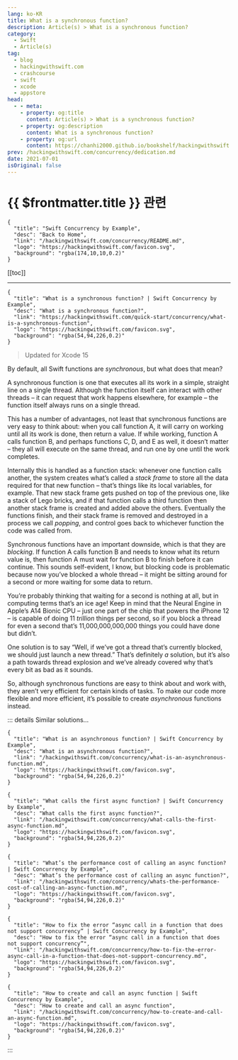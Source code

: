 ```yaml
---
lang: ko-KR
title: What is a synchronous function?
description: Article(s) > What is a synchronous function?
category:
  - Swift
  - Article(s)
tag: 
  - blog
  - hackingwithswift.com
  - crashcourse
  - swift
  - xcode
  - appstore
head:
  - - meta:
    - property: og:title
      content: Article(s) > What is a synchronous function?
    - property: og:description
      content: What is a synchronous function?
    - property: og:url
      content: https://chanhi2000.github.io/bookshelf/hackingwithswift.com/concurrency/what-is-a-synchronous-function.html
prev: /hackingwithswift.com/concurrency/dedication.md
date: 2021-07-01
isOriginal: false
---
```


# {{ $frontmatter.title }} 관련

```component VPCard
{
  "title": "Swift Concurrency by Example",
  "desc": "Back to Home",
  "link": "/hackingwithswift.com/concurrency/README.md",
  "logo": "https://hackingwithswift.com/favicon.svg",
  "background": "rgba(174,10,10,0.2)"
}
```

[[toc]]

---

```component VPCard
{
  "title": "What is a synchronous function? | Swift Concurrency by Example",
  "desc": "What is a synchronous function?",
  "link": "https://hackingwithswift.com/quick-start/concurrency/what-is-a-synchronous-function", 
  "logo": "https://hackingwithswift.com/favicon.svg",
  "background": "rgba(54,94,226,0.2)"
}
```

> Updated for Xcode 15

By default, all Swift functions are *synchronous*, but what does that mean?

A synchronous function is one that executes all its work in a simple, straight line on a single thread. Although the function itself can interact with other threads – it can request that work happens elsewhere, for example – the function itself always runs on a single thread.

This has a number of advantages, not least that synchronous functions are very easy to think about: when you call function A, it will carry on working until all its work is done, then return a value. If while working, function A calls function B, and perhaps functions C, D, and E as well, it doesn’t matter – they all will execute on the same thread, and run one by one until the work completes.

Internally this is handled as a function stack: whenever one function calls another, the system creates what’s called a *stack frame* to store all the data required for that new function – that’s things like its local variables, for example. That new stack frame gets pushed on top of the previous one, like a stack of Lego bricks, and if that function calls a third function then another stack frame is created and added above the others. Eventually the functions finish, and their stack frame is removed and destroyed in a process we call *popping*, and control goes back to whichever function the code was called from.

Synchronous functions have an important downside, which is that they are *blocking*. If function A calls function B and needs to know what its return value is, then function A must wait for function B to finish before it can continue. This sounds self-evident, I know, but blocking code is problematic because now you’ve blocked a whole thread – it might be sitting around for a second or more waiting for some data to return.

You’re probably thinking that waiting for a second is nothing at all, but in computing terms that’s an ice age! Keep in mind that the Neural Engine in Apple’s A14 Bionic CPU – just one part of the chip that powers the iPhone 12 – is capable of doing 11 *trillion* things per second, so if you block a thread for even a second that’s 11,000,000,000,000 things you could have done but didn’t.

One solution is to say “Well, if we’ve got a thread that’s currently blocked, we should just launch a new thread.” That’s definitely *a* solution, but it’s also a path towards thread explosion and we’ve already covered why that’s every bit as bad as it sounds.

So, although synchronous functions are easy to think about and work with, they aren’t very efficient for certain kinds of tasks. To make our code more flexible and more efficient, it’s possible to create *asynchronous* functions instead.

::: details Similar solutions…

```component VPCard
{
  "title": "What is an asynchronous function? | Swift Concurrency by Example",
  "desc": "What is an asynchronous function?",
  "link": "/hackingwithswift.com/concurrency/what-is-an-asynchronous-function.md",
  "logo": "https://hackingwithswift.com/favicon.svg",
  "background": "rgba(54,94,226,0.2)"
}
```

```component VPCard
{
  "title": "What calls the first async function? | Swift Concurrency by Example",
  "desc": "What calls the first async function?",
  "link": "/hackingwithswift.com/concurrency/what-calls-the-first-async-function.md",
  "logo": "https://hackingwithswift.com/favicon.svg",
  "background": "rgba(54,94,226,0.2)"
}
```

```component VPCard
{
  "title": "What’s the performance cost of calling an async function? | Swift Concurrency by Example",
  "desc": "What’s the performance cost of calling an async function?",
  "link": "/hackingwithswift.com/concurrency/whats-the-performance-cost-of-calling-an-async-function.md",
  "logo": "https://hackingwithswift.com/favicon.svg",
  "background": "rgba(54,94,226,0.2)"
}
```

```component VPCard
{
  "title": "How to fix the error “async call in a function that does not support concurrency” | Swift Concurrency by Example",
  "desc": "How to fix the error “async call in a function that does not support concurrency”",
  "link": "/hackingwithswift.com/concurrency/how-to-fix-the-error-async-call-in-a-function-that-does-not-support-concurrency.md",
  "logo": "https://hackingwithswift.com/favicon.svg",
  "background": "rgba(54,94,226,0.2)"
}
```

```component VPCard
{
  "title": "How to create and call an async function | Swift Concurrency by Example",
  "desc": "How to create and call an async function",
  "link": "/hackingwithswift.com/concurrency/how-to-create-and-call-an-async-function.md",
  "logo": "https://hackingwithswift.com/favicon.svg",
  "background": "rgba(54,94,226,0.2)"
}
```

:::

